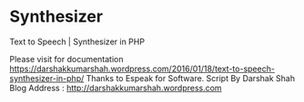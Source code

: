 # Synthesizer
Text to Speech | Synthesizer in PHP

Please visit for documentation  https://darshakkumarshah.wordpress.com/2016/01/18/text-to-speech-synthesizer-in-php/
Thanks to Espeak for Software.
Script By Darshak Shah
Blog Address : http://darshakkumarshah.wordpress.com
